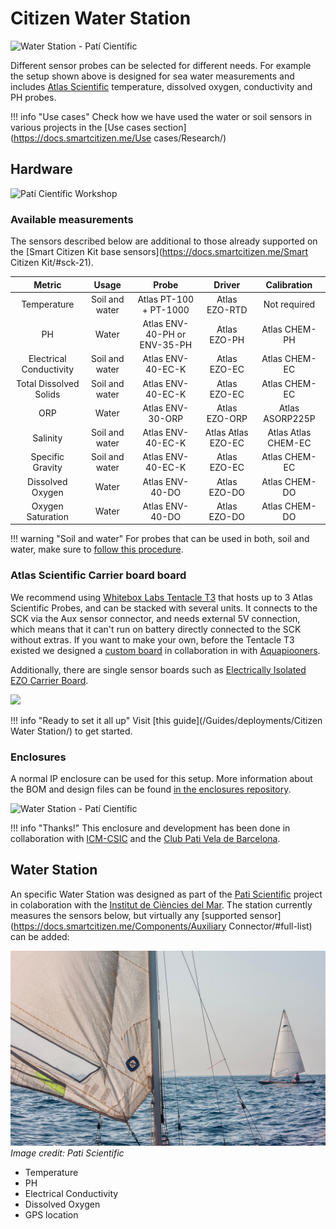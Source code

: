 # Citizen Water Station

<img src="https://live.staticflickr.com/65535/51124639732_90241111a9_k.jpg" alt="Water Station - Patí Científic">

Different sensor probes can be selected for different needs. For example the setup shown above is designed for sea water measurements and includes [Atlas Scientific](https://www.atlas-scientific.com) temperature, dissolved oxygen, conductivity and PH probes.

!!! info "Use cases"
    Check how we have used the water or soil sensors in various projects in the [Use cases section](https://docs.smartcitizen.me/Use cases/Research/)

## Hardware

<img src="https://live.staticflickr.com/65535/51232063715_5e37cfb1a0_k.jpg" width="2000" height="1333" alt="Patí Científic Workshop">

### Available measurements

The sensors described below are additional to those already supported on the [Smart Citizen Kit base sensors](https://docs.smartcitizen.me/Smart Citizen Kit/#sck-21). 

| Metric | Usage | Probe | Driver | Calibration |
| :-: |:-: |:-: |:-: |:-: |
| Temperature | Soil and water|  Atlas PT-100 + PT-1000 | Atlas EZO-RTD | Not required |
| PH | Water |  Atlas ENV-40-PH or ENV-35-PH | Atlas EZO-PH | Atlas CHEM-PH |
| Electrical Conductivity | Soil and water | Atlas ENV-40-EC-K | Atlas EZO-EC | Atlas CHEM-EC |
| Total Dissolved Solids | Soil and water | Atlas ENV-40-EC-K | Atlas EZO-EC | Atlas CHEM-EC |
| ORP | Water | Atlas ENV-30-ORP  | Atlas EZO-ORP | Atlas ASORP225P  |
| Salinity | Soil and water | Atlas ENV-40-EC-K | Atlas Atlas EZO-EC | Atlas Atlas CHEM-EC |
| Specific Gravity |  Soil and water | Atlas ENV-40-EC-K | Atlas EZO-EC | Atlas CHEM-EC |
| Dissolved Oxygen | Water | Atlas ENV-40-DO | Atlas EZO-DO | Atlas CHEM-DO |
| Oxygen Saturation| Water | Atlas ENV-40-DO | Atlas EZO-DO | Atlas CHEM-DO |

!!! warning "Soil and water"
    For probes that can be used in both, soil and water, make sure to [follow this procedure](https://atlas-scientific.com/files/ec_soil.pdf).

### Atlas Scientific Carrier board board

We recommend using [Whitebox Labs Tentacle T3](https://www.whiteboxes.ch/shop/tentacle-t3-for-raspberry-pi/) that hosts up to 3 Atlas Scientific Probes, and can be stacked with several units. It connects to the SCK via the Aux sensor connector, and needs external 5V connection, which means that it can't run on battery directly connected to the SCK without extras. If you want to make your own, before the Tentacle T3 existed we designed a [custom board](https://github.com/fablabbcn/monitoring-kit-hardware) in collaboration in with [Aquapiooners](http://aquapioneers.io).

Additionally, there are single sensor boards such as [Electrically Isolated EZO Carrier Board](https://atlas-scientific.com/carrier-boards/electrically-isolated-ezo-carrier-board-gen-2/).

![](https://i.imgur.com/6FysvIl.png)

!!! info "Ready to set it all up"
    Visit [this guide](/Guides/deployments/Citizen Water Station/) to get started.

### Enclosures

A normal IP enclosure can be used for this setup. More information about the BOM and design files can be found [in the enclosures repository](https://github.com/fablabbcn/smartcitizen-enclosures/tree/master/Smart%20Citizen%20Water%20Station).

<img src="https://live.staticflickr.com/65535/51125200496_67b06e79bd_k.jpg" alt="Water Station - Patí Científic">

!!! info "Thanks!"
    This enclosure and development has been done in collaboration with [ICM-CSIC](https://www.icm.csic.es/en) and the [Club Pati Vela de Barcelona](https://pativelabarcelona.com/).

## Water Station

An specific Water Station was designed as part of the [Pati Scientific](https://paticientific.org/) project in colaboration with the [Institut de Ciències del Mar](https://www.icm.csic.es/en). The station currently measures the sensors below, but virtually any [supported sensor](https://docs.smartcitizen.me/Components/Auxiliary Connector/#full-list) can be added:

![](/assets/images/pativela.jpg)
_Image credit: Pati Scientific_

- Temperature
- PH
- Electrical Conductivity
- Dissolved Oxygen
- GPS location

